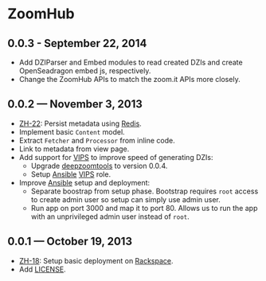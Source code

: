 # ZoomHub

## 0.0.3 - September 22, 2014
- Add DZIParser and Embed modules to read created DZIs and create OpenSeadragon
    embed js, respectively.
- Change the ZoomHub APIs to match the zoom.it APIs more closely.

## 0.0.2 — November 3, 2013

-   [ZH-22]: Persist metadata using [Redis].
-   Implement basic `Content` model.
-   Extract `Fetcher` and `Processor` from inline code.
-   Link to metadata from view page.
-   Add support for [VIPS] to improve speed of generating DZIs:
    -   Upgrade [deepzoomtools] to version 0.0.4.
    -   Setup [Ansible] [VIPS] role.
-   Improve [Ansible] setup and deployment:
    -   Separate boostrap from setup phase. Bootstrap requires `root` access
        to create admin user so setup can simply use admin user.
    -   Run app on port 3000 and map it to port 80. Allows us to run the app
        with an unprivileged admin user instead of `root`.

## 0.0.1 — October 19, 2013

-   [ZH-18]:  Setup basic deployment on [Rackspace].
-   Add [LICENSE].


[Ansible]: http://www.ansibleworks.com/
[deepzoomtools]: https://github.com/openzoom/node-deepzoomtools
[LICENSE]: LICENSE
[Rackspace]: http://www.rackspace.com/
[Redis]: http://redis.io/
[VIPS]: http://www.vips.ecs.soton.ac.uk/index.php?title=VIPS

[ZH-18]: https://github.com/zoomhub/zoomhub/issues/18
[ZH-22]: https://github.com/zoomhub/zoomhub/issues/22
